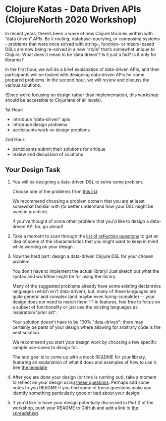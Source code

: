 # Clojure Katas - Data Driven APIs (ClojureNorth 2020 Workshop)

In recent years, there’s been a wave of new Clojure libraries written with “data driven” APIs. Be it routing, database-querying, or composing systems - problems that were once solved with string-, function- or macro-based DSLs are now being re-solved in a new “style” that’s somewhat unique to Clojure. What does it mean to be ‘data driven’? Is it just a fad? Is it only for libraries?

In the first hour, we will do a brief explanation of data-driven APIs, and then participants will be tasked with designing data-driven APIs for some prepared problems. In the second hour, we will review and discuss the various solutions.

(Since we’re focusing on design rather than implementation, this workshop should be accessible to Clojurians of all levels).

1st Hour:
 - introduce “data-driven” apis
 - introduce design problems
 - participants work on design problems

2nd Hour:
 - participants submit their solutions for critique
 - review and discussion of solutions


## Your Design Task

1. You will be designing a data-driven DSL to solve some problem.

   Choose one of the problems from [this list](./problems.md).

   We recommend choosing a problem domain that you are at least somewhat familiar with (to better understand how your DSL might be used in practice).

   If you've thought of some other problem that you'd like to design a data-driven API for, go ahead!


2. Take a moment to scan through the [list of reflection questions](./evaluating-notations.md) to get an idea of some of the characteristics that you might want to keep in mind while working on your design.

3. Now the hard part: design a data-driven Clojure DSL for your chosen problem.

   You don't have to implement the actual library! Just sketch out what the syntax and workflow might be for using the library.

   Many of the suggested problems already have some existing declarative languages (which isn't data-driven), but, many of these languages are quite general and complex (and maybe even turing-complete) -- your design does *not* need to match them 1:1 in features, feel free to focus on a subset of functionality or just use the existing languages as inspiration/"prior art".

   Your solution doesn't have to be 100% "data-driven": there may certainly be parts of your design where allowing for arbitrary code is the best solution.

   We recommend you start your design work by choosing a few specific sample use-cases to design for.

   The end goal is to come up with a mock README for your library, featuring an explanation of what it does and examples of how to use it. See [the template](./template.md)

3. After you are done your design (or time is running out), take a moment to reflect on your design using [these questions](./evaluating-notations.md). Perhaps add some notes to you README if you find some of these questions make you identify something particularly good or bad about your design.

4. If you'd like to have your design potentially discussed in Part 2 of the workshop, push your README to GitHub and add a link to [the spreadsheet](https://docs.google.com/spreadsheets/d/1F7TGID104-ayVhOT47RV3fCLHpvAaeOGZScIKdvG9-8/edit?usp=sharing).

